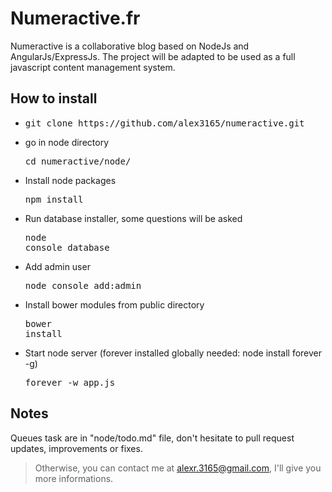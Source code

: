 # Numeractive.fr

Numeractive is a collaborative blog based on NodeJs and AngularJs/ExpressJs. The project will be adapted to be used as a full javascript content management system.

## How to install

- <pre>git clone https://github.com/alex3165/numeractive.git</pre>

- go in node directory <pre>cd numeractive/node/</pre>

- Install node packages <pre>npm install</pre>

- Run database installer, some questions will be asked <pre>node console database</pre>

- Add admin user <pre>node console add:admin</pre>

- Install bower modules from public directory <pre>bower install</pre>

- Start node server (forever installed globally needed: node install forever -g)<pre>forever -w app.js</pre> 

## Notes

Queues task are in "node/todo.md" file, don't hesitate to pull request updates, improvements or fixes.

> Otherwise, you can contact me at alexr.3165@gmail.com, I'll give you more informations.
